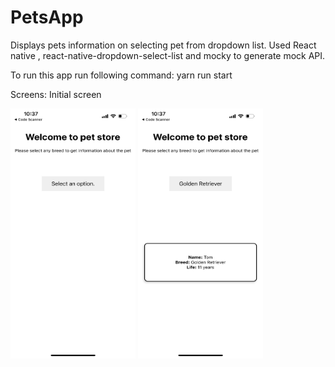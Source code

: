 # PetsApp
Displays pets information on selecting pet from dropdown list. 
Used React native , react-native-dropdown-select-list and mocky to generate mock API.

To run this app run following command:
yarn run start

Screens: 
Initial screen 


<img src="https://github.com/Nikitakumawat/PetsApp/blob/main/IMG_0253.PNG" width="200" height="400" />

<img src="https://github.com/Nikitakumawat/PetsApp/blob/main/IMG_0252.PNG" width="200" height="400" />

